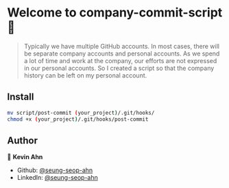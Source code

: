 # Welcome to company-commit-script 👋

> Typically we have multiple GitHub accounts. In most cases, there will be separate company accounts and personal accounts. As we spend a lot of time and work at the company, our efforts are not expressed in our personal accounts. So I created a script so that the company history can be left on my personal account.

## Install

```sh
mv script/post-commit (your_project)/.git/hooks/
chmod +x (your_project)/.git/hooks/post-commit
```

## Author

👤 **Kevin Ahn**

* Github: [@seung-seop-ahn](https://github.com/seung-seop-ahn)
* LinkedIn: [@seung-seop-ahn](https://linkedin.com/in/seung-seop-ahn)